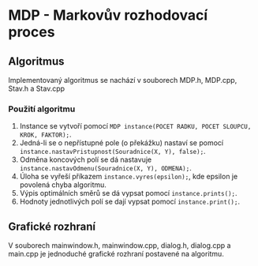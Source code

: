 # MDP - Markovův rozhodovací proces
## Algoritmus
Implementovaný algoritmus se nachází v souborech MDP.h, MDP.cpp, Stav.h a Stav.cpp
### Použití algoritmu 
1) Instance se vytvoří pomocí `MDP instance(POCET RADKU, POCET SLOUPCU, KROK, FAKTOR);`.
2) Jedná-li se o nepřístupné pole (o překážku) nastaví se pomocí `instance.nastavPristupnost(Souradnice(X, Y), false);`.
3) Odměna koncových polí se dá nastavuje `instance.nastavOdmenu(Souradnice(X, Y), ODMENA);`.
4) Úloha se vyřeší příkazem `instance.vyres(epsilon);`, kde epsilon je povolená chyba algoritmu.
5) Výpis optimálních směrů se dá vypsat pomocí `instance.prints();`.
6) Hodnoty jednotlivých polí se dají vypsat pomocí `instance.print();`.

## Grafické rozhraní
V souborech mainwindow.h, mainwindow.cpp, dialog.h, dialog.cpp a main.cpp je jednoduché grafické rozhraní postavené na algoritmu.
